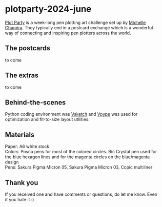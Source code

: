 # plotparty-2024-june

[Plot Party](https://penplotterartwork.com/plotparty/) is a week-long pen plotting art challenge set up by [Michelle Chandra](https://www.dirtalleydesign.com/). They typically end in a postcard exchange which is a wonderful way of connecting and inspiring pen plotters across the world.


## The postcards
to come

## The extras
to come

## Behind-the-scenes
Python coding environment was [Vsketch](https://vsketch.readthedocs.io/en/latest/index.html) and [Vpype](https://vpype.readthedocs.io/en/latest/index.html) was used for optimization and fit-to-size layout utilities. 

## Materials
Paper: A6 white stock \
Colors: Posca pens for most of the colored circles. Bic Crystal pen used for the blue hexagon lines and for the magenta circles on the blue/magenta design \
Pens: Sakura Pigma Micron 05, Sakura Pigma Micron 03, Copic multiliner

## Thank you
If you received one and have comments or questions, do let me know. Even if you hate it :) 
